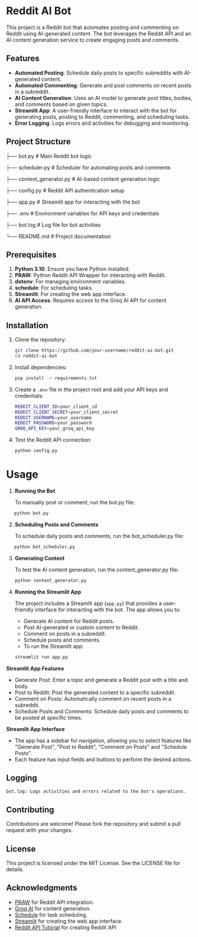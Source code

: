 # Reddit AI Bot

This project is a Reddit bot that automates posting and commenting on Reddit using AI-generated content. The bot leverages the Reddit API and an AI content generation service to create engaging posts and comments.

## Features

- **Automated Posting**: Schedule daily posts to specific subreddits with AI-generated content.
- **Automated Commenting**: Generate and post comments on recent posts in a subreddit.
- **AI Content Generation**: Uses an AI model to generate post titles, bodies, and comments based on given topics.
- **Streamlit App**: A user-friendly interface to interact with the bot for generating posts, posting to Reddit, commenting, and scheduling tasks.
- **Error Logging**: Logs errors and activities for debugging and monitoring.

## Project Structure

├── bot.py # Main Reddit bot logic

├── scheduler.py # Scheduler for automating posts and comments

├── content_generator.py # AI-based content generation logic

├── config.py # Reddit API authentication setup

├── app.py # Streamlit app for interacting with the bot

├── .env # Environment variables for API keys and credentials

├── bot.log # Log file for bot activities

└── README.md # Project documentation

## Prerequisites

1. **Python 3.10**: Ensure you have Python installed.
2. **PRAW**: Python Reddit API Wrapper for interacting with Reddit.
3. **dotenv**: For managing environment variables.
4. **schedule**: For scheduling tasks.
5. **Streamlit**: For creating the web app interface.
6. **AI API Access**: Requires access to the Groq AI API for content generation.

## Installation

1. Clone the repository:
   ```bash
   git clone https://github.com/your-username/reddit-ai-bot.git
   cd reddit-ai-bot
   ```
2. Install dependencies:
   ```bash
   pip install -r requirements.txt
   ```
3. Create a `.env` file in the project root and add your API keys and credentials:
   ```bash
   REDDIT_CLIENT_ID=your_client_id
   REDDIT_CLIENT_SECRET=your_client_secret
   REDDIT_USERNAME=your_username
   REDDIT_PASSWORD=your_password
   GROQ_API_KEY=your_groq_api_key
   ```
4. Test the Reddit API connection:
   ```bash
   python config.py
   ```

# Usage

1. **Running the Bot**

   To manually post or comment, run the bot.py file:

```bash
   python bot.py
```

2. **Scheduling Posts and Comments**

   To schedule daily posts and comments, run the bot_scheduler.py file:

```bash
   python bot_scheduler.py
```

3. **Generating Content**

   To test the AI content generation, run the content_generator.py file:

   ```bash
   python content_generator.py
   ```

4. **Running the Streamlit App**

   The project includes a Streamlit app (`app.py`) that provides a user-friendly interface for interacting with the bot. The app allows you to:

   - Generate AI content for Reddit posts.
   - Post AI-generated or custom content to Reddit.
   - Comment on posts in a subreddit.
   - Schedule posts and comments.
   - To run the Streamlit app:

   ```bash
   streamlit run app.py
   ```

**Streamlit App Features**

- Generate Post: Enter a topic and generate a Reddit post with a title and body.
- Post to Reddit: Post the generated content to a specific subreddit.
- Comment on Posts: Automatically comment on recent posts in a subreddit.
- Schedule Posts and Comments: Schedule daily posts and comments to be posted at specific times.

**Streamlit App Interface**

- The app has a sidebar for navigation, allowing you to select features like "Generate Post", "Post to Reddit", "Comment on Posts" and "Schedule Posts".
- Each feature has input fields and buttons to perform the desired actions.

## Logging

    bot.log: Logs activities and errors related to the bot's operations.

## Contributing

Contributions are welcome! Please fork the repository and submit a pull request with your changes.

## License

This project is licensed under the MIT License. See the LICENSE file for details.

## Acknowledgments

- [PRAW](https://praw.readthedocs.io/) for Reddit API integration.
- [Groq AI](https://groq.com/) for content generation.
- [Schedule](https://schedule.readthedocs.io/) for task scheduling.
- [Streamlit](https://streamlit.io/) for creating the web app interface.
- [Reddit API Tutorial](https://www.youtube.com/watch?v=0mGpBxuYmpU) for creating Reddit API
